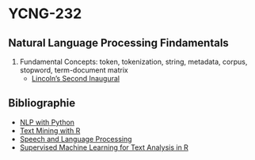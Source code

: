 # YCNG-232
## Natural Language Processing Findamentals

1. Fundamental Concepts: token, tokenization, string, metadata, corpus, stopword, term-document matrix
   - [Lincoln’s Second Inaugural]()

## Bibliographie
* [NLP with Python]()
* [Text Mining with R]()
* [Speech and Language Processing]()
* [Supervised Machine Learning for Text Analysis in R]()
